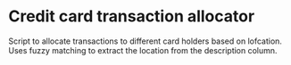 # Credit card transaction allocator 
Script to allocate transactions to different card holders based on lofcation. Uses fuzzy matching to extract the location from the description column. 
